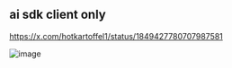 ## ai sdk client only

https://x.com/hotkartoffel1/status/1849427780707987581

![image](https://github.com/user-attachments/assets/1adb32d6-207c-45be-ba77-65ea4fc0b1dd)
